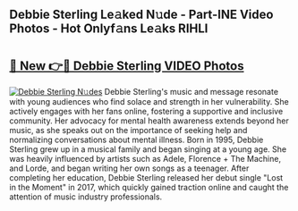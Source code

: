 ## Debbie Sterling Le𝚊ked N𝚞de - Part-INE Video Photos - Hot Onlyf𝚊ns Le𝚊ks RIHLI

# <h2><a href="http://ab19292.deff.icu/?id=Debbie+Sterling">🔗 New 👉🔴 Debbie Sterling VIDEO Photos</a></h2>

[![Debbie Sterling N𝚞des](https://i.imgur.com/rIISA9y.gif)](http://ab19292.deff.icu/?id=Debbie+Sterling)
Debbie Sterling's music and message resonate with young audiences who find solace and strength in her vulnerability. She actively engages with her fans online, fostering a supportive and inclusive community. Her advocacy for mental health awareness extends beyond her music, as she speaks out on the importance of seeking help and normalizing conversations about mental illness. Born in 1995, Debbie Sterling grew up in a musical family and began singing at a young age. She was heavily influenced by artists such as Adele, Florence + The Machine, and Lorde, and began writing her own songs as a teenager. After completing her education, Debbie Sterling released her debut single "Lost in the Moment" in 2017, which quickly gained traction online and caught the attention of music industry professionals.
